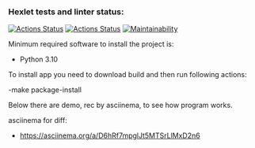 ### Hexlet tests and linter status:
[![Actions Status](https://github.com/GunGalla/python-project-50/workflows/hexlet-check/badge.svg)](https://github.com/GunGalla/python-project-50/actions)
[![Actions Status](https://github.com/GunGalla/python-project-50/workflows/pyci/badge.svg)](https://github.com/GunGalla/python-project-50/actions)
[![Maintainability](https://api.codeclimate.com/v1/badges/421d69aad7bfa2b5c687/maintainability)](https://codeclimate.com/github/GunGalla/python-project-50/maintainability)

Minimum required software to install the project is:

- Python 3.10

To install app you need to download build and then run following actions:

-make package-install

Below there are demo, rec by asciinema, to see how program works.

asciinema for diff:
- https://asciinema.org/a/D6hRf7mpglJt5MTSrLlMxD2n6
